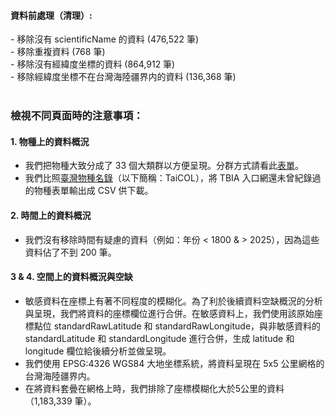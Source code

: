 <h4>資料前處理（清理）:</h4>
- 移除沒有 scientificName 的資料 (476,522 筆)<br>
- 移除重複資料 (768 筆)<br>
- 移除沒有經緯度坐標的資料 (864,912 筆)<br>
- 移除經緯度坐標不在台灣海陸疆界内的資料 (136,368 筆)<br>
<br>


<h3>檢視不同頁面時的注意事項：</h3>

#### 1. 物種上的資料概況<br>
- 我們把物種大致分成了 33 個大類群以方便呈現。分群方式請看此[表單](https://docs.google.com/spreadsheets/d/1kDXFF94Nkabfzhhj3rZLlEwnAeM8WBSrhqPiCPKggH8/edit?usp=sharing)。<br>
- 我們比照[臺灣物種名錄](https://taicol.tw/)（以下簡稱：TaiCOL），將 TBIA 入口網還未曾紀錄過的物種表單輸出成 CSV 供下載。<br>

#### 2. 時間上的資料概況<br>
- 我們沒有移除時間有疑慮的資料（例如：年份 < 1800 & > 2025），因為這些資料佔了不到 200 筆。<br>

#### 3 & 4. 空間上的資料概況與空缺<br>
- 敏感資料在座標上有著不同程度的模糊化。為了利於後續資料空缺概況的分析與呈現，我們將資料的座標欄位進行合併。在敏感資料上，我們使用該原始座標點位 standardRawLatitude 和 standardRawLongitude，與非敏感資料的 standardLatitude 和 standardLongitude 進行合併，生成 latitude 和 longitude 欄位給後續分析並做呈現。
- 我們使用 EPSG:4326 WGS84 大地坐標系統，將資料呈現在 5x5 公里網格的台灣海陸疆界内。<br> 
- 在將資料套曡在網格上時，我們排除了座標模糊化大於5公里的資料（1,183,339 筆）。
